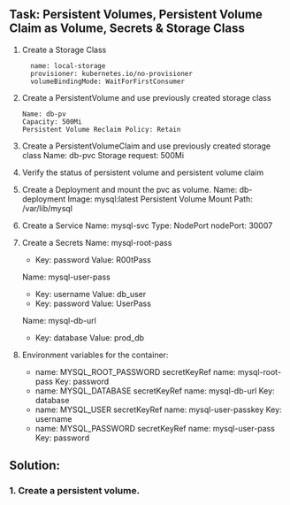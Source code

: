 ## Task: Persistent Volumes, Persistent Volume Claim as Volume, Secrets & Storage Class

1. Create a Storage Class

         name: local-storage
         provisioner: kubernetes.io/no-provisioner
         volumeBindingMode: WaitForFirstConsumer

3. Create a PersistentVolume and use previously created storage class
   ```
   Name: db-pv
   Capacity: 500Mi
   Persistent Volume Reclaim Policy: Retain

4. Create a PersistentVolumeClaim and use previously created storage class
    Name: db-pvc
    Storage request: 500Mi

5. Verify the status of persistent volume and persistent volume claim

6. Create a Deployment and mount the pvc as volume.
    Name: db-deployment
    Image: mysql:latest
    Persistent Volume Mount Path: /var/lib/mysql

7. Create a Service
    Name: mysql-svc
    Type: NodePort
    nodePort: 30007

8. Create a Secrets
    Name: mysql-root-pass
    * Key: password
      Value: R00tPass
    
    Name: mysql-user-pass
    * Key: username
      Value: db_user
    * Key: password
      Value: UserPass
    
    Name: mysql-db-url
    * Key: database
      Value: prod_db

9. Environment variables for the container:
    * name: MYSQL_ROOT_PASSWORD
      secretKeyRef name: mysql-root-pass
      Key: password
    * name: MYSQL_DATABASE
      secretKeyRef name: mysql-db-url
      Key: database
    * name: MYSQL_USER
      secretKeyRef name: mysql-user-passkey
      Key: username
    * name: MYSQL_PASSWORD
      secretKeyRef name: mysql-user-pass
      Key: password

## Solution:

### 1. Create a persistent volume.
    
    

